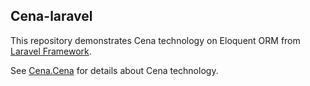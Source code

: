 Cena-laravel
------------

This repository demonstrates Cena technology on 
Eloquent ORM from [Laravel Framework](https://github.com/laravel/laravel "Laravel github repository"). 

See [Cena.Cena](https://github.com/asaokamei/Cena.Cena "Cena github repository") 
for details about Cena technology. 

